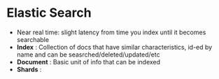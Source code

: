# Elastic Search
* Near real time: slight latency from time you index until it becomes searchable 
* **Index** : Collection of docs that have similar characteristics, id-ed by name and can be seasrched/deleted/updated/etc
* **Document** : Basic unit of info that can be indexed
* **Shards** : 